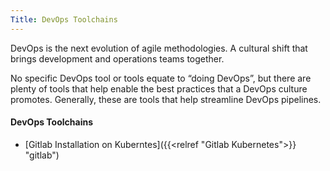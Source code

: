 ```yaml
---
Title: DevOps Toolchains
---
```


DevOps is the next evolution of agile methodologies. A cultural shift that brings development and operations teams together. 

No specific DevOps tool or tools equate to “doing DevOps”, but there are plenty of tools that help enable the best practices that a DevOps culture promotes. Generally, these are tools that help streamline DevOps pipelines.



#### DevOps Toolchains

- [Gitlab Installation on Kuberntes]({{<relref "Gitlab Kubernetes">}} "gitlab")